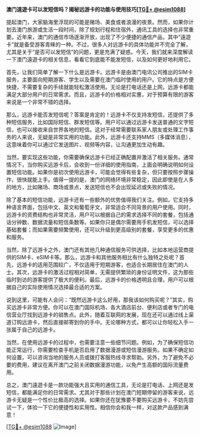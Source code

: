**澳门遠遊卡可以发短信吗？揭秘远游卡的功能与使用技巧[[TG💪+ @esim1088](https://t.me/s/esim1088)]**

提起澳门，大家脑海里浮现的可能是赌场、美食或者浪漫的夜景。然而，如果你计划去澳门旅游或生活一段时间，除了规划行程和住宿外，通讯工具的选择也非常重要。近年来，澳门的通信市场逐渐开放，出现了不少便捷的通信产品，其中“遠遊卡”就是备受游客青睐的一种。不过，很多人对远游卡的具体功能并不完全了解，尤其是关于“是否可以发短信”的问题，更是充满了疑惑。今天，我们就来深度解读一下澳门遠遊卡的相关信息，看看它到底能不能发短信，以及如何更好地利用它。

首先，让我们简单了解一下什么是远游卡。远游卡是由澳门电讯公司推出的SIM卡服务，主要面向短期游客、学生以及需要在澳门临时使用的用户。它的特点是方便快捷，不需要复杂的手续就能轻松激活使用。无论是打电话还是上网，远游卡都能满足大部分用户的日常需求。而且，远游卡的价格相对实惠，对于预算有限的游客来说是一个非常不错的选择。

那么，远游卡能否发短信呢？答案是肯定的！远游卡不仅支持发短信，还提供了多种短信服务，比如国际短信、群发短信等。用户可以通过远游卡发送普通的文字短信，也可以接收来自世界各地的短信。这对于经常需要联系家人朋友或处理工作事务的人来说，无疑是非常实用的功能。此外，远游卡还支持MMS（多媒体消息），这意味着你可以通过它发送图片、视频等内容，让沟通更加生动有趣。

当然，要实现这些功能，你需要确保远游卡已经正确配置并激活了相关服务。通常情况下，当你购买远游卡后，会收到一份详细的使用指南，上面会明确说明如何设置短信功能。如果你是初次使用远游卡，可能会觉得有些复杂，但只要按照步骤操作，很快就能上手。值得一提的是，澳门的网络环境非常稳定，因此即使是在人多的地方，比如赌场、商场或景点，发送短信也不会出现延迟或失败的情况。

除了基本的短信功能，远游卡还有一些额外的优势值得我们关注。例如，它支持多种语言界面，包括中文、英文和葡萄牙文，非常适合不同背景的用户使用。同时，远游卡的资费结构也非常灵活，用户可以根据自己的需求选择不同的套餐，包括通话分钟数、数据流量和短信条数等。如果你只是偶尔需要用手机发短信，可以选择基础套餐；而如果需要频繁使用，还可以升级到更高级别的套餐，享受更多的优惠和服务。

当然，除了远游卡之外，澳门还有其他几种通信服务可供选择，比如本地运营商提供的SIM卡、eSIM卡等。那么，远游卡和其他服务相比有什么独特之处呢？首先，远游卡的适用范围较广，不仅适用于短期游客，也适合长期居住在澳门的人士。其次，远游卡的激活过程相对简单，无需提供繁琐的身份证明文件，这为那些临时到访的游客提供了极大的便利。最后，远游卡的价格透明且合理，用户可以根据自己的实际使用情况选择最合适的方案。

说到这里，可能有人会问：“既然远游卡这么好用，那我该如何购买呢？”其实，购买远游卡非常方便。你可以在澳门国际机场、各大酒店前台、便利店或者专门的电信营业厅找到远游卡的销售点。此外，随着互联网的发展，现在还可以通过线上渠道订购远游卡，然后直接邮寄到你的手中。无论哪种方式，都可以让你轻松入手一张属于自己的远游卡。

当然，在使用远游卡的过程中，也需要注意一些细节问题。例如，为了确保短信功能正常运行，你需要检查手机是否启用了数据漫游或短信漫游服务。如果不确定如何设置，可以咨询当地的服务人员或拨打客服热线寻求帮助。另外，为了避免不必要的费用，建议在离开澳门之前关闭数据漫游功能，以免产生高额的国际流量费用。

总之，澳门遠遊卡是一款功能强大且实用的通信工具，无论是打电话、上网还是发短信，都能满足你的日常需求。尤其对于那些计划在澳门短期停留的游客来说，远游卡无疑是一个性价比极高的选择。如果你还在犹豫要不要购买远游卡，不妨先尝试一下，体验一下它的便捷性和实用性。相信你会和我一样，对这款产品感到满意！

[[TG💪+ @esim1088](https://t.me/s/esim1088) ![Image](https://i.postimg.cc/4NQfJmqS/Snipaste-2025-05-13-00-14-12.png)]